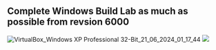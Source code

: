 <h2>Complete Windows Build Lab as much as possible from revsion 6000</h2>

![VirtualBox_Windows XP Professional 32-Bit_21_06_2024_01_17_44](https://github.com/sphinxlogic/Windows-Server-2003-Source-Kit/assets/8218836/e0427ea5-04a2-4ebd-9b67-9cbe7db3f5dd)
<img src="./images/github-header-image.png">
